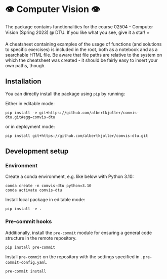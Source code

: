 # 👁️ Computer Vision 👁️
The package contains functionalities for the course 02504 - Computer Vision (Spring 2023) @ DTU.
If you like what you see, give it a star! ⭐

A cheatsheet containing examples of the usage of functions (and solutions to specific exercises) is included in the root, both as a notebook and as a searchable HTML file. Be aware that file paths are relative to the system on which the cheatsheet was created - it should be fairly easy to insert your own paths, though.

## Installation

You can directly install the package using `pip` by running:

Either in editable mode:
```
pip install -e git+https://github.com/albertkjoller/comvis-dtu.git#egg=comvis-dtu
```

or in deployment mode:
```
pip install git+https://github.com/albertkjoller/comvis-dtu.git
```

## Development setup
### Environment

Create a conda environment, e.g. like below with Python 3.10:
```
conda create -n comvis-dtu python=3.10
conda activate comvis-dtu
```

Install local package in editable mode:
```
pip install -e .
```

### Pre-commit hooks

Additionally, install the `pre-commit` module for ensuring a general code structure in the remote repository.
```
pip install pre-commit
```

Install `pre-commit` on the repository with the settings specified in `.pre-commit-config.yaml`.
```
pre-commit install
```
